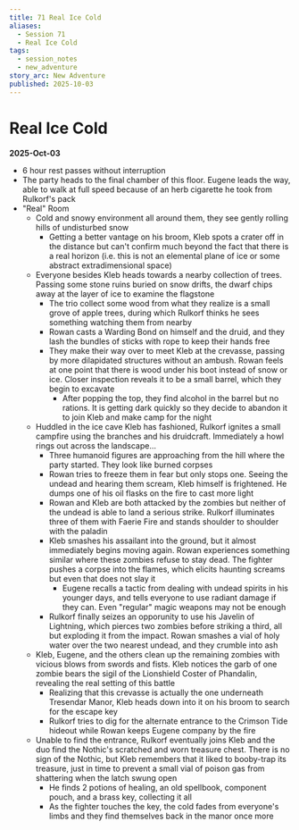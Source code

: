 ```yaml
---
title: 71 Real Ice Cold
aliases:
  - Session 71
  - Real Ice Cold
tags:
  - session_notes
  - new_adventure
story_arc: New Adventure
published: 2025-10-03
---
```

# Real Ice Cold
**2025-Oct-03**

- 6 hour rest passes without interruption
- The party heads to the final chamber of this floor. Eugene leads the way, able to walk at full speed because of an herb cigarette he took from Rulkorf's pack
- "Real" Room
	- Cold and snowy environment all around them, they see gently rolling hills of undisturbed snow
		- Getting a better vantage on his broom, Kleb spots a crater off in the distance but can't confirm much beyond the fact that there is a real horizon (i.e. this is not an elemental plane of ice or some abstract extradimensional space)
	- Everyone besides Kleb heads towards a nearby collection of trees. Passing some stone ruins buried on snow drifts, the dwarf chips away at the layer of ice to examine the flagstone
		- The trio collect some wood from what they realize is a small grove of apple trees, during which Rulkorf thinks he sees something watching them from nearby
		- Rowan casts a Warding Bond on himself and the druid, and they lash the bundles of sticks with rope to keep their hands free
		- They make their way over to meet Kleb at the crevasse, passing by more dilapidated structures without an ambush. Rowan feels at one point that there is wood under his boot instead of snow or ice. Closer inspection reveals it to be a small barrel, which they begin to excavate
			- After popping the top, they find alcohol in the barrel but no rations. It is getting dark quickly so they decide to abandon it to join Kleb and make camp for the night
	- Huddled in the ice cave Kleb has fashioned, Rulkorf ignites a small campfire using the branches and his druidcraft. Immediately a howl rings out across the landscape...
		- Three humanoid figures are approaching from the hill where the party started. They look like burned corpses
		- Rowan tries to freeze them in fear but only stops one. Seeing the undead and hearing them scream, Kleb himself is frightened. He dumps one of his oil flasks on the fire to cast more light
		- Rowan and Kleb are both attacked by the zombies but neither of the undead is able to land a serious strike. Rulkorf illuminates three of them with Faerie Fire and stands shoulder to shoulder with the paladin
		- Kleb smashes his assailant into the ground, but it almost immediately begins moving again. Rowan experiences something similar where these zombies refuse to stay dead. The fighter pushes a corpse into the flames, which elicits haunting screams but even that does not slay it
			- Eugene recalls a tactic from dealing with undead spirits in his younger days, and tells everyone to use radiant damage if they can. Even "regular" magic weapons may not be enough
		- Rulkorf finally seizes an opporunity to use his Javelin of Lightning, which pierces two zombies before striking a third, all but exploding it from the impact. Rowan smashes a vial of holy water over the two nearest undead, and they crumble into ash
	- Kleb, Eugene, and the others clean up the remaining zombies with vicious blows from swords and fists. Kleb notices the garb of one zombie bears the sigil of the Lionshield Coster of Phandalin, revealing the real setting of this battle
		- Realizing that this crevasse is actually the one underneath Tresendar Manor, Kleb heads down into it on his broom to search for the escape key
		- Rulkorf tries to dig for the alternate entrance to the Crimson Tide hideout while Rowan keeps Eugene company by the fire
	- Unable to find the entrance, Rulkorf eventually joins Kleb and the duo find the Nothic's scratched and worn treasure chest. There is no sign of the Nothic, but Kleb remembers that it liked to booby-trap its treasure, just in time to prevent a small vial of poison gas from shattering when the latch swung open
		- He finds 2 potions of healing, an old spellbook, component pouch, and a brass key, collecting it all
		- As the fighter touches the key, the cold fades from everyone's limbs and they find themselves back in the manor once more